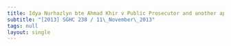 ```yaml
---
title: Idya Nurhazlyn bte Ahmad Khir v Public Prosecutor and another appeal
subtitle: "[2013] SGHC 238 / 11\_November\_2013"
tags: null
layout: single
---
```


